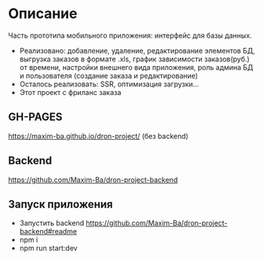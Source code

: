 # Описание

Часть прототипа мобильного приложения: интерфейс для базы данных. 
- Реализовано: добавление, удаление, редактирование элементов БД, выгрузка заказов в формате .xls, график зависимости заказов(руб.) от времени, настройки внешнего вида приложения, роль админа БД и пользователя (создание заказа и редактирование)
- Осталось реализовать: SSR, оптимизация загрузки... 
- Этот проект с фриланс заказа 

## GH-PAGES
 https://maxim-ba.github.io/dron-project/ (без backend)

## Backend 
https://github.com/Maxim-Ba/dron-project-backend

## Запуск приложения 
 - Запустить backend https://github.com/Maxim-Ba/dron-project-backend#readme
 - npm i
 - npm run start:dev
